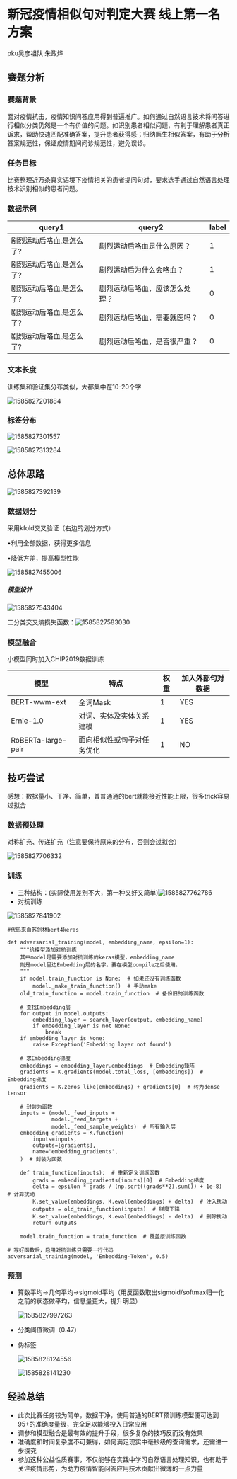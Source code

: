# 新冠疫情相似句对判定大赛 线上第一名方案

pku吴彦祖队 朱政烨

## 赛题分析

### 赛题背景

面对疫情抗击，疫情知识问答应用得到普遍推广。如何通过自然语言技术将问答进行相似分类仍然是一个有价值的问题。如识别患者相似问题，有利于理解患者真正诉求，帮助快速匹配准确答案，提升患者获得感；归纳医生相似答案，有助于分析答案规范性，保证疫情期间问诊规范性，避免误诊。

### 任务目标

比赛整理近万条真实语境下疫情相关的患者提问句对，要求选手通过自然语言处理技术识别相似的患者问题。

### 数据示例

| query1                   | query2                         | label |
| ------------------------ | ------------------------------ | ----- |
| 剧烈运动后咯血,是怎么了? | 剧烈运动后咯血是什么原因？     | 1     |
| 剧烈运动后咯血,是怎么了? | 剧烈运动后为什么会咯血？       | 1     |
| 剧烈运动后咯血,是怎么了? | 剧烈运动后咯血，应该怎么处理？ | 0     |
| 剧烈运动后咯血,是怎么了? | 剧烈运动后咯血，需要就医吗？   | 0     |
| 剧烈运动后咯血,是怎么了? | 剧烈运动后咯血，是否很严重？   | 0     |

### 文本长度

训练集和验证集分布类似，大都集中在10-20个字

![1585827201884](assets/1585827201884.png)

### 标签分布

![1585827301557](assets/1585827301557.png)

![1585827313284](assets/1585827313284.png)



## 总体思路

![1585827392139](assets/1585827392139.png)

### 数据划分

采用kfold交叉验证（右边的划分方式）

•利用全部数据，获得更多信息

•降低方差，提高模型性能

![1585827455006](assets/1585827455006.png)

##### 模型设计

![1585827543404](assets/1585827543404.png)

二分类交叉熵损失函数：![1585827583030](assets/1585827583030.png)

### 模型融合

小模型同时加入CHIP2019数据训练

| 模型               | 特点                       | 权重 | 加入外部句对数据 |
| ------------------ | -------------------------- | ---- | ---------------- |
| BERT-wwm-ext       | 全词Mask                   | 1    | YES              |
| Ernie-1.0          | 对词、实体及实体关系建模   | 1    | YES              |
| RoBERTa-large-pair | 面向相似性或句子对任务优化 | 1    | NO               |



## 技巧尝试

感想：数据量小、干净、简单，普普通通的bert就能接近性能上限，很多trick容易过拟合

### 数据预处理

对称扩充、传递扩充（注意要保持原来的分布，否则会过拟合）

![1585827706332](assets/1585827706332.png)


### 训练

- 三种结构：(实际使用差别不大，第一种又好又简单)![1585827762786](assets/1585827762786.png)
- 对抗训练



![1585827841902](assets/1585827841902.png)

```
#代码来自苏剑林bert4keras

def adversarial_training(model, embedding_name, epsilon=1):
    """给模型添加对抗训练
    其中model是需要添加对抗训练的keras模型，embedding_name
    则是model里边Embedding层的名字。要在模型compile之后使用。
    """
    if model.train_function is None:  # 如果还没有训练函数
        model._make_train_function()  # 手动make
    old_train_function = model.train_function  # 备份旧的训练函数

    # 查找Embedding层
    for output in model.outputs:
        embedding_layer = search_layer(output, embedding_name)
        if embedding_layer is not None:
            break
    if embedding_layer is None:
        raise Exception('Embedding layer not found')

    # 求Embedding梯度
    embeddings = embedding_layer.embeddings  # Embedding矩阵
    gradients = K.gradients(model.total_loss, [embeddings])  # Embedding梯度
    gradients = K.zeros_like(embeddings) + gradients[0]  # 转为dense tensor

    # 封装为函数
    inputs = (model._feed_inputs +
              model._feed_targets +
              model._feed_sample_weights)  # 所有输入层
    embedding_gradients = K.function(
        inputs=inputs,
        outputs=[gradients],
        name='embedding_gradients',
    )  # 封装为函数

    def train_function(inputs):  # 重新定义训练函数
        grads = embedding_gradients(inputs)[0]  # Embedding梯度
        delta = epsilon * grads / (np.sqrt((grads**2).sum()) + 1e-8)  # 计算扰动
        K.set_value(embeddings, K.eval(embeddings) + delta)  # 注入扰动
        outputs = old_train_function(inputs)  # 梯度下降
        K.set_value(embeddings, K.eval(embeddings) - delta)  # 删除扰动
        return outputs

    model.train_function = train_function  # 覆盖原训练函数
    
# 写好函数后，启用对抗训练只需要一行代码
adversarial_training(model, 'Embedding-Token', 0.5)
```



### 预测

- 算数平均→几何平均→sigmoid平均（用反函数取出sigmoid/softmax归一化之前的状态做平均，信息量更大，提升明显）

  ![1585827997263](assets/1585827997263.png)

- 分类阈值微调（0.47）

- 伪标签

  ![1585828124556](assets/1585828124556.png)

  ![1585828141230](assets/1585828141230.png)

  

## 经验总结

- 此次比赛任务较为简单，数据干净，使用普通的BERT预训练模型便可达到95+的准确度量级，完全足以能够投入日常应用
- 调参和模型融合是最有效的提升手段，很多复杂的技巧反而没有效果
- 准确度和时间复杂度不可兼得，如何满足现实中毫秒级的查询需求，还需进一步探究
- 参加这种公益性质赛事，不仅能够在实践中学习自然语言处理知识，也有助于关注疫情形势，为助力疫情智能问答应用技术贡献出微薄的一点力量


